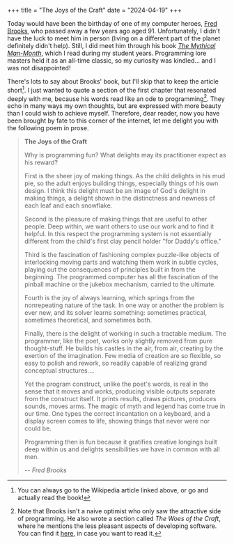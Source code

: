 +++
title = "The Joys of the Craft"
date = "2024-04-19"
+++

Today would have been the birthday of one of my computer heroes, [Fred Brooks](https://en.wikipedia.org/wiki/Fred_Brooks), who passed away a few years ago aged 91. Unfortunately, I didn't have the luck to meet him in person (living on a different part of the planet definitely didn't help). Still, I did meet him through his book [_The Mythical Man-Month_](https://en.wikipedia.org/wiki/The_Mythical_Man-Month), which I read during my student years. Programming lore masters held it as an all-time classic, so my curiosity was kindled... and I was not disappointed!

There's lots to say about Brooks' book, but I'll skip that to keep the article short[^1]. I just wanted to quote a section of the first chapter that resonated deeply with me, because his words read like an ode to programming[^2]. They echo in many ways my own thoughts, but are expressed with more beauty than I could wish to achieve myself. Therefore, dear reader, now you have been brought by fate to this corner of the internet, let me delight you with the following poem in prose.

> **The Joys of the Craft**
>
> Why is programming fun? What delights may its practitioner expect as his reward?
>
> First is the sheer joy of making things. As the child delights in his mud pie, so the adult enjoys building things, especially things of his own design. I think this delight must be an image of God's delight in making things, a delight shown in the distinctness and newness of each leaf and each snowflake.
>
> Second is the pleasure of making things that are useful to other people. Deep within, we want others to use our work and to find it helpful. In this respect the programming system is not essentially different from the child's first clay pencil holder "for Daddy's office."
>
> Third is the fascination of fashioning complex puzzle-like objects of interlocking moving parts and watching them work in subtle cycles, playing out the consequences of principles built in from the beginning. The programmed computer has all the fascination of the pinball machine or the jukebox mechanism, carried to the ultimate.
>
> Fourth is the joy of always learning, which springs from the nonrepeating nature of the task. In one way or another the problem is ever new, and its solver learns something: sometimes practical, sometimes theoretical, and sometimes both.
>
> Finally, there is the delight of working in such a tractable medium. The programmer, like the poet, works only slightly removed from pure thought-stuff. He builds his castles in the air, from air, creating by the exertion of the imagination. Few media of creation are so flexible, so easy to polish and rework, so readily capable of realizing grand conceptual structures....
>
> Yet the program construct, unlike the poet's words, is real in the sense that it moves and works, producing visible outputs separate from the construct itself. It prints results, draws pictures, produces sounds, moves arms. The magic of myth and legend has come true in our time. One types the correct incantation on a keyboard, and a display screen comes to life, showing things that never were nor could be.
>
> Programming then is fun because it gratifies creative longings built deep within us and delights sensibilities we have in common with all men.
>
> -- <cite>Fred Brooks</cite>

[^1]: You can always go to the Wikipedia article linked above, or go and actually read the book!
[^2]: Note that Brooks isn't a naive optimist who only saw the attractive side of programming. He also wrote a section called _The Woes of the Craft_, where he mentions the less pleasant aspects of developing software. You can find it [here](https://home.adelphi.edu/sbloch/class/adages/joy.html), in case you want to read it.